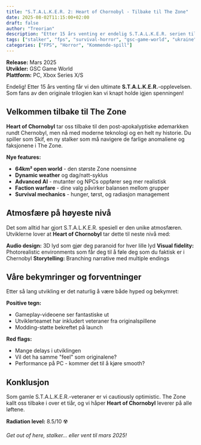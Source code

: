 ```yaml
---
title: "S.T.A.L.K.E.R. 2: Heart of Chornobyl - Tilbake til The Zone"  
date: 2025-08-02T11:15:00+02:00
draft: false
author: "Treorian"
description: "Etter 15 års venting er endelig S.T.A.L.K.E.R. serien tilbake. Heart of Chornobyl lover den ultimate post-apokalyptiske opplevelsen."
tags: ["stalker", "fps", "survival-horror", "gsc-game-world", "ukraine"]
categories: ["FPS", "Horror", "Kommende-spill"]
---
```


**Release:** Mars 2025  
**Utvikler:** GSC Game World  
**Plattform:** PC, Xbox Series X/S

Endelig! Etter 15 års venting får vi den ultimate **S.T.A.L.K.E.R.**-opplevelsen. Som fans av den originale trilogien kan vi knapt holde igjen spenningen!

## Velkommen tilbake til The Zone

**Heart of Chornobyl** tar oss tilbake til den post-apokalyptiske ødemarkken rundt Chernobyl, men nå med moderne teknologi og en helt ny historie. Du spiller som Skif, en ny stalker som må navigere de farlige anomaliene og faksjonene i The Zone.

**Nye features:**
- **64km² open world** - den største Zone noensinne
- **Dynamic weather** og dag/natt-syklus
- **Advanced AI** - mutanter og NPCs oppfører seg mer realistisk
- **Faction warfare** - dine valg påvirker balansen mellom grupper
- **Survival mechanics** - hunger, tørst, og radiasjon management

## Atmosfære på høyeste nivå

Det som alltid har gjort S.T.A.L.K.E.R. spesiell er den unike atmosfæren. Utviklerne lover at **Heart of Chornobyl** tar dette til neste nivå med:

**Audio design:** 3D lyd som gjør deg paranoid for hver lille lyd
**Visual fidelity:** Photorealistic environments som får deg til å føle deg som du faktisk er i Chernobyl
**Storytelling:** Branching narrative med multiple endings

## Våre bekymringer og forventninger

Etter så lang utvikling er det naturlig å være både hyped og bekymret:

**Positive tegn:**
- Gameplay-videoene ser fantastiske ut
- Utviklerteamet har inkludert veteraner fra originalspillene
- Modding-støtte bekreftet på launch

**Red flags:**
- Mange delays i utviklingen
- Vil det ha samme "feel" som originalene?
- Performance på PC - kommer det til å kjøre smooth?

## Konklusjon

Som gamle S.T.A.L.K.E.R.-veteraner er vi cautiously optimistic. The Zone kallt oss tilbake i over et tiår, og vi håper **Heart of Chornobyl** leverer på alle løftene.

**Radiation level:** 8.5/10 ☢️

*Get out of here, stalker... eller vent til mars 2025!*